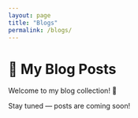 ```yaml
---
layout: page
title: "Blogs"
permalink: /blogs/
---
```


# 📝 My Blog Posts

Welcome to my blog collection! 🚀

Stay tuned — posts are coming soon!